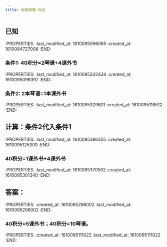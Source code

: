 ```yaml
---
title: 电商直播·综合
---
```


## 已知
:PROPERTIES:
:last_modified_at: 1610095096065
:created_at: 1610084727008
:END:
### 条件1:  40积分=2琴谱+4课外书
:PROPERTIES:
:last_modified_at: 1610095332434
:created_at: 1610095096397
:END:
### 条件2:   2本琴谱=1本课外书
:PROPERTIES:
:last_modified_at: 1610095329801
:created_at: 1610095118512
:END:
## 计算：条件2代入条件1
:PROPERTIES:
:last_modified_at: 1610095386355
:created_at: 1610095125300
:END:
### 40积分=1课外书+4课外书
:PROPERTIES:
:last_modified_at: 1610095370502
:created_at: 1610095301340
:END:
## 答案：
:PROPERTIES:
:created_at: 1610095298002
:last_modified_at: 1610095298002
:END:
### 40积分=5课外书；40积分=10琴谱。
:PROPERTIES:
:created_at: 1610095111022
:last_modified_at: 1610095111022
:END:
